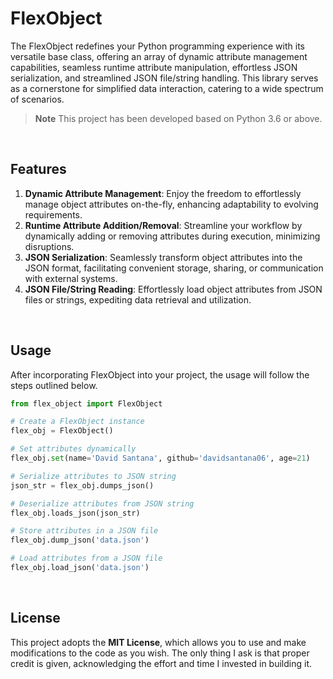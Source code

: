 # FlexObject

The FlexObject redefines your Python programming experience with its versatile base class, offering an array of dynamic attribute management capabilities, seamless runtime attribute manipulation, effortless JSON serialization, and streamlined JSON file/string handling. This library serves as a cornerstone for simplified data interaction, catering to a wide spectrum of scenarios.

> **Note**
> This project has been developed based on Python 3.6 or above.

<br />



## Features

1. **Dynamic Attribute Management**: Enjoy the freedom to effortlessly manage object attributes on-the-fly, enhancing adaptability to evolving requirements.
2. **Runtime Attribute Addition/Removal**: Streamline your workflow by dynamically adding or removing attributes during execution, minimizing disruptions.
3. **JSON Serialization**: Seamlessly transform object attributes into the JSON format, facilitating convenient storage, sharing, or communication with external systems.
4. **JSON File/String Reading**: Effortlessly load object attributes from JSON files or strings, expediting data retrieval and utilization.

<br />



## Usage

After incorporating FlexObject into your project, the usage will follow the steps outlined below.

```Python
from flex_object import FlexObject

# Create a FlexObject instance
flex_obj = FlexObject()

# Set attributes dynamically
flex_obj.set(name='David Santana', github='davidsantana06', age=21)

# Serialize attributes to JSON string
json_str = flex_obj.dumps_json()

# Deserialize attributes from JSON string
flex_obj.loads_json(json_str)

# Store attributes in a JSON file
flex_obj.dump_json('data.json')

# Load attributes from a JSON file
flex_obj.load_json('data.json')
```

<br />



## License

This project adopts the **MIT License**, which allows you to use and make modifications to the code as you wish. The only thing I ask is that proper credit is given, acknowledging the effort and time I invested in building it.